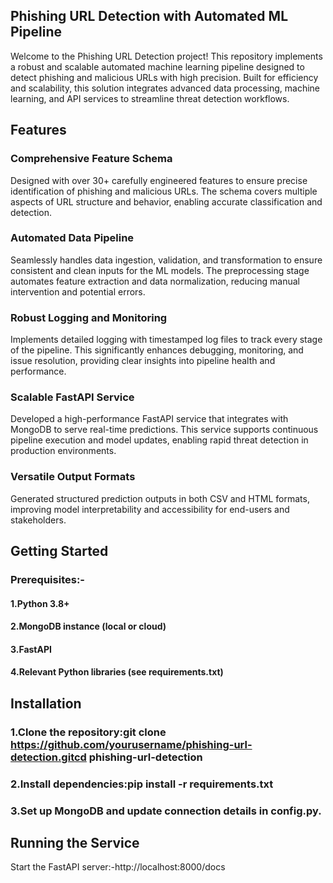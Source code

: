 ## Phishing URL Detection with Automated ML Pipeline
Welcome to the Phishing URL Detection project! This repository implements a robust and scalable automated machine learning pipeline designed to detect phishing and malicious URLs with high precision. Built for efficiency and scalability, this solution integrates advanced data processing, machine learning, and API services to streamline threat detection workflows.

## Features
### Comprehensive Feature Schema
Designed with over 30+ carefully engineered features to ensure precise identification of phishing and malicious URLs. The schema covers multiple aspects of URL structure and behavior, enabling accurate classification and detection.
### Automated Data Pipeline
Seamlessly handles data ingestion, validation, and transformation to ensure consistent and clean inputs for the ML models. The preprocessing stage automates feature extraction and data normalization, reducing manual intervention and potential errors.
### Robust Logging and Monitoring
Implements detailed logging with timestamped log files to track every stage of the pipeline. This significantly enhances debugging, monitoring, and issue resolution, providing clear insights into pipeline health and performance.
### Scalable FastAPI Service
Developed a high-performance FastAPI service that integrates with MongoDB to serve real-time predictions. This service supports continuous pipeline execution and model updates, enabling rapid threat detection in production environments.
### Versatile Output Formats
Generated structured prediction outputs in both CSV and HTML formats, improving model interpretability and accessibility for end-users and stakeholders.


## Getting Started
### Prerequisites:-
####  1.Python 3.8+
####  2.MongoDB instance (local or cloud)
####  3.FastAPI
####  4.Relevant Python libraries (see requirements.txt)

## Installation
### 1.Clone the repository:git clone https://github.com/yourusername/phishing-url-detection.gitcd phishing-url-detection
### 2.Install dependencies:pip install -r requirements.txt
### 3.Set up MongoDB and update connection details in config.py.

## Running the Service
Start the FastAPI server:-http://localhost:8000/docs



